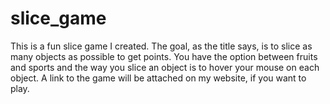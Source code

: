 # slice_game

This is a fun slice game I created. The goal, as the title says, is to slice as many objects as possible to get points. You have the option between fruits and sports and the way you slice an object is to hover your mouse on each object. A link to the game will be attached on my website, if you want to play.
